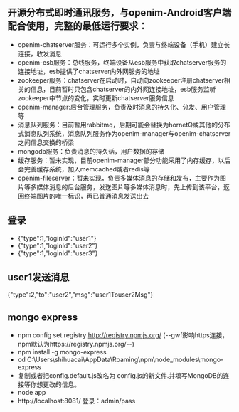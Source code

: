 ## 开源分布式即时通讯服务，与openim-Android客户端配合使用，完整的最低运行要求：
* openim-chatserver服务：可运行多个实例，负责与终端设备（手机）建立长连接，收发消息
* openim-esb服务：总线服务，终端设备从esb服务中获取chatserver服务的连接地址，esb提供了chatserver内外网服务的地址
* zookeeper服务：chatserver在启动时，自动向zookeeper注册chatserver相关的信息，目前暂时只包含chatserver的内外网连接地址，esb服务监听zookeeper中节点的变化，实时更新chatserver服务信息
* openim-manager:后台管理服务，负责及时消息的持久化、分发、用户管理等
* 消息队列服务：目前暂用rabbitmq，后期可能会替换为hornetQ或其他的分布式消息队列系统，消息队列服务作为openim-manager与openim-chatserver之间信息交换的桥梁
* mongodb服务：负责消息的持久话，用户数据的存储
* 缓存服务：暂未实现，目前openim-manager部分功能采用了内存缓存，以后会完善缓存系统，加入memcached或者redis等
* openim-fileserver：暂未实现，负责多媒体消息的存储和发布，主要作为图片等多媒体消息的后台服务，发送图片等多媒体消息时，先上传到该平台，返回终端图片的唯一标识，再已普通消息发送出去

## 登录
* {"type":1,"loginId":"user1"}
* {"type":1,"loginId":"user2"}
* {"type":1,"loginId":"user3"}

## user1发送消息
{"type":2,"to":"user2","msg":"user1Touser2Msg"}

## mongo express
* npm config set registry http://registry.npmjs.org/ (--gwf影响https连接，npm默认为https://registry.npmjs.org/--)
* npm install -g mongo-express
* cd C:\Users\shihuacai\AppData\Roaming\npm\node_modules\mongo-express
* 复制或者把config.default.js改名为 config.js的新文件.并填写MongoDB的连接等你想更改的信息。
* node app
* http://localhost:8081/ 登录：admin/pass
